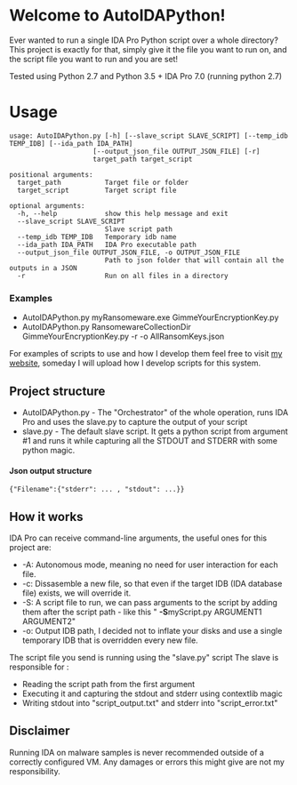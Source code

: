 # Welcome to AutoIDAPython!

Ever wanted to run a single IDA Pro Python script over a whole directory? 
This project is exactly for that, simply give it the file you want to run on, and the script file you want to run and you are set!

Tested using Python 2.7 and Python 3.5 + IDA Pro 7.0 (running python 2.7)

# Usage

```
usage: AutoIDAPython.py [-h] [--slave_script SLAVE_SCRIPT] [--temp_idb TEMP_IDB] [--ida_path IDA_PATH]
                     [--output_json_file OUTPUT_JSON_FILE] [-r]
                     target_path target_script

positional arguments:
  target_path           Target file or folder
  target_script         Target script file

optional arguments:
  -h, --help            show this help message and exit
  --slave_script SLAVE_SCRIPT
                        Slave script path
  --temp_idb TEMP_IDB   Temporary idb name
  --ida_path IDA_PATH   IDA Pro executable path
  --output_json_file OUTPUT_JSON_FILE, -o OUTPUT_JSON_FILE
                        Path to json folder that will contain all the outputs in a JSON
  -r                    Run on all files in a directory
```
### Examples
* AutoIDAPython.py myRansomeware.exe GimmeYourEncryptionKey.py
* AutoIDAPython.py RansomewareCollectionDir GimmeYourEncryptionKey.py -r -o AllRansomKeys.json

For examples of scripts to use and how I develop them feel free to visit [my website](0xdavid.com), someday I will upload how I develop scripts for this system. 
## Project structure

* AutoIDAPython.py - The "Orchestrator" of the whole operation, runs IDA Pro and uses the slave.py to capture the output of your script
* slave.py - The default slave script. It gets a python script from argument #1 and runs it while capturing all the STDOUT and STDERR with some python magic.

#### Json output structure
```{"Filename":{"stderr": ... , "stdout": ...}}```

## How it works

IDA Pro can receive command-line arguments, the useful ones for this project are:
* -A: Autonomous mode, meaning no need for user interaction for each file.
* -c: Dissasemble a new file, so that even if the target IDB (IDA database file) exists, we will override it.
* -S: A script file to run, we can pass arguments to the script by adding them after the script path - like this " **-S**myScript.py ARGUMENT1 ARGUMENT2"
* -o: Output IDB path, I decided not to inflate your disks and use a single temporary IDB that is overridden every new file.

The script file you send is running using the "slave.py" script
The slave is responsible for :
* Reading the script path from the first argument
* Executing it and capturing the stdout and stderr using contextlib magic
* Writing stdout into "script_output.txt" and stderr into "script_error.txt"

## Disclaimer
Running IDA on malware samples is never recommended outside of a correctly configured VM. Any damages or errors this might give are not my responsibility.